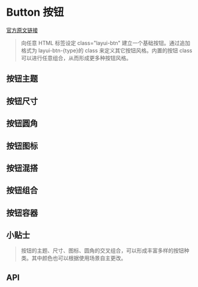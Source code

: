 # Button 按钮

[官方原文链接](https://layui.dev/docs/2/button/)

> 向任意 HTML 标签设定 class="layui-btn" 建立一个基础按钮。通过追加格式为 layui-btn-{type}的 class 来定义其它按钮风格。内置的按钮 class 可以进行任意组合，从而形成更多种按钮风格。

## 按钮主题

<code src="./_examples/btn-theme.tsx"></code>

## 按钮尺寸

<code src="./_examples/btn-size.tsx"></code>

## 按钮圆角

<code src="./_examples/btn-radius.tsx"></code>

## 按钮图标

<code src="./_examples/btn-icon.tsx"></code>

## 按钮混搭

<code src="./_examples/btn-mashup.tsx"></code>

## 按钮组合

<code src="./_examples/btn-group.tsx"></code>

## 按钮容器

<code src="./_examples/btn-container.tsx"></code>

## 小贴士

> 按钮的主题、尺寸、图标、圆角的交叉组合，可以形成丰富多样的按钮种类。其中颜色也可以根据使用场景自主更改。

## API

<API id="Button"></API>
